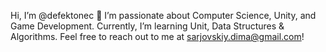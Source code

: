 Hi, I’m @defektonec 👋
I’m passionate about Computer Science, Unity, and Game Development.
Currently, I’m learning Unit, Data Structures & Algorithms.
Feel free to reach out to me at sarjovskiy.dima@gmail.com!
<!---
defektonec/defektonec is a ✨ special ✨ repository because its `README.md` (this file) appears on your GitHub profile.
You can click the Preview link to take a look at your changes.
--->
